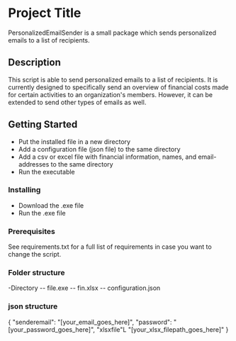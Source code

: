 # Project Title
PersonalizedEmailSender is a small package which sends personalized emails to a list of recipients.

## Description
This script is able to send personalized emails to a list of recipients. 
It is currently designed to specifically send an overview of financial costs made for certain activities to an organization's members. 
However, it can be extended to send other types of emails as well. 


## Getting Started
- Put the installed file in a new directory
- Add a configuration file (json file) to the same directory
- Add a csv or excel file with financial information, names, and email-addresses to the same directory
- Run the executable

### Installing
- Download the .exe file 
- Run the .exe file

### Prerequisites
See requirements.txt for a full list of requirements in case you want to change the script.

### Folder structure
-Directory
-- file.exe
-- fin.xlsx
-- configuration.json

### json structure
{
"senderemail": "[your_email_goes_here]",
"password": "[your_password_goes_here]",
"xlsxfile"L "[your_xlsx_filepath_goes_here]"
}

